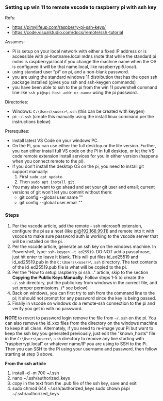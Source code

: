 ### Setting up win 11 to remote vscode to raspberry pi with ssh key

Refs:
* https://pimylifeup.com/raspberry-pi-ssh-keys/
* https://code.visualstudio.com/docs/remote/ssh-tutorial

Assumes:
* Pi is setup on your local network with either a fixed IP address or is accessible with pi-hostname.local mdns (note that while the standard pi mdns is raspberrypi.local if you change the machine name when the OS is configured it will be that name.local, like raspberrypi5.local).
* using standard user "pi" on pi, and a non-blank password.
* you are using the standard windows 11 distribution that has the open ssh package installed (gives you ssh and ssh-keygen commands)
* you have been able to ssh to the pi from the win 11 powershell command line like `ssh pi@<pi-host-addr-or-name>` using the pi password.

Directories:
* Windows: `C:\Users\<user>\.ssh`  (this can be created with keygen)
* pi: `~/.ssh` (create this manually using the install linux command per the instructions below)

Prerequites:
* Install latest VS Code on your windows PC.
* On the Pi, you can use either the full desktop or the lite version.  Further, you can either install full VS code on the Pi in full desktop, or let the VS code remote extension install services for you in either version (happens when you connect remote to the pi). 
* If you don't install the desktop OS on the pi, you need to install git support manually:
    1. First `sudo apt update`.
    2. Then `sudo apt install git`.
* You may also want to go ahead and set your git user and email; current versions of git won't let you commit without them:
    * git  config --global user.name "<your github username>"
    * git config --global user.email "<your github email>"



### Steps
1. Per the vscode article, add the remote - ssh microsoft extension, configure the pi as a host (like pi@192.168.99.11) and remote into it with vscode to make sure password auth is working to the vscode server that will be installed on the pi.
2. Per the vscode article, generate an ssh key on the windows machine.  In Powershell, type: 
`ssh-keygen -t ed25519`. DO NOT add a passphrase, just hit enter to leave it blank.  This will put files id_ed25519 and id_ed25519.pub in the `C:\Users\<user>\.ssh` directory.  The text contents of the id_ed25519.pub file is what will be copied to the pi.
3. Per the "How to setup raspberry pi ssh..." article, skip to the section **Copying the Public Keys Manually**.  Follow steps 1-5 to create the `~/.ssh` directory, put the public key from windows in the correct file, and set proper permissions. (* see below)
4. Back on windows, you can first try to ssh from the command line to the pi; it should not prompt for any password since the key is being passed.
5. Finally in vscode on windows do a remote-ssh connection to the pi and verify you get in with no password.

**NOTE** to revert to password login remove the file from `~/.ssh` on the pi.  You can also remove the id_xxx files from the directory on the windows machine to keep it all clean.  Alternately, if you need to re-image your Pi but want to keep the ssh key you generated previously, just edit the "known_hosts" file in the `C:\Users\<user>\.ssh` directory to remove any line starting with "raspberrypi.local" or whatever name/IP you are using to SSH to the Pi.  Then you can SSH to the Pi using your username and password, then follow starting at step 3 above. 

**From the ssh article**
1. install -d -m 700 ~/.ssh
2. nano ~/.ssh/authorized_keys
3. copy in the text from the .pub file of the ssh key, save and exit
4. sudo chmod 644 ~/.ssh/authorized_keys
sudo chown pi:pi ~/.ssh/authorized_keys

